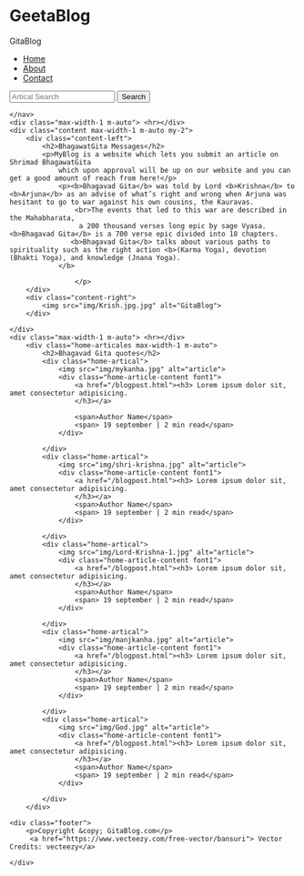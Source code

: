 # GeetaBlog
<!DOCTYPE html>
<html lang="en">
<head>
    <meta charset="UTF-8">
    <meta name="viewport" content="width=device-width, initial-scale=1.0">
    <link rel="stylesheet" href="css/style.css">
    <link rel="stylesheet" href="css/util.css">
    <title>MyBlog - Blogs on Shrimad BhagawatGita </title>
</head>
<body>
    <nav class="navigation max-width-1 m-auto" >
        <div class="nav-left">
            <Span>GitaBlog</Span>
            <ul>
                <li><a href="/">Home</a></li>
                <li><a href="/">About</a></li>
                <li><a href="/Contact">Contact</a></li>
            </ul>
        </div>
        <div class="nav-right">
            <form action="/search.html" method="get"> 
            <input  class="form-input" type ="text" Name="query" placeholder="Artical Search">
            <button class="btn">Search</button>
        </form>
        </div>

    </nav>
    <div class="max-width-1 m-auto"> <hr></div>
    <div class="content max-width-1 m-auto my-2">
        <div class="content-left">
            <h2>BhagawatGita Messages</h2>
            <p>MyBlog is a website which lets you submit an article on Shrimad BhagawatGita 
                which upon approval will be up on our website and you can get a good amount of reach from here!</p>
                <p><b>Bhagavad Gita</b> was told by Lord <b>Krishna</b> to <b>Arjuna</b> as an advise of what’s right and wrong when Arjuna was hesitant to go to war against his own cousins, the Kauravas. 
                    <br>The events that led to this war are described in the Mahabharata,
                     a 200 thousand verses long epic by sage Vyasa. <b>Bhagavad Gita</b> is a 700 verse epic divided into 18 chapters.
                   <b>Bhagavad Gita</b> talks about various paths to spirituality such as the right action <b>(Karma Yoga), devotion (Bhakti Yoga), and knowledge (Jnana Yoga).
                </b>
                
                    </p>
        </div>
        <div class="content-right">
            <img src="img/Krish.jpg.jpg" alt="GitaBlog">
        </div>

    </div>
    <div class="max-width-1 m-auto"> <hr></div>
        <div class="home-articales max-width-1 m-auto">
            <h2>Bhagavad Gita quotes</h2>
            <div class="home-artical">
                <img src="img/mykanha.jpg" alt="article">
                <div class="home-article-content font1">
                    <a href="/blogpost.html"><h3> Lorem ipsum dolor sit, amet consectetur adipisicing.
                    </h3></a>
                    
                    <span>Author Name</span>
                    <span> 19 september | 2 min read</span>
                </div>
    
            </div>
            <div class="home-artical">
                <img src="img/shri-krishna.jpg" alt="article">
                <div class="home-article-content font1">
                    <a href="/blogpost.html"><h3> Lorem ipsum dolor sit, amet consectetur adipisicing.
                    </h3></a>
                    <span>Author Name</span>
                    <span> 19 september | 2 min read</span>
                </div>
    
            </div>
            <div class="home-artical">
                <img src="img/Lord-Krishna-1.jpg" alt="article">
                <div class="home-article-content font1">
                    <a href="/blogpost.html"><h3> Lorem ipsum dolor sit, amet consectetur adipisicing.
                    </h3></a>
                    <span>Author Name</span>
                    <span> 19 september | 2 min read</span>
                </div>
    
            </div>
            <div class="home-artical">
                <img src="img/manjkanha.jpg" alt="article">
                <div class="home-article-content font1">
                    <a href="/blogpost.html"><h3> Lorem ipsum dolor sit, amet consectetur adipisicing.
                    </h3></a>
                    <span>Author Name</span>
                    <span> 19 september | 2 min read</span>
                </div>
    
            </div>
            <div class="home-artical">
                <img src="img/God.jpg" alt="article">
                <div class="home-article-content font1">
                    <a href="/blogpost.html"><h3> Lorem ipsum dolor sit, amet consectetur adipisicing.
                    </h3></a>
                    <span>Author Name</span>
                    <span> 19 september | 2 min read</span>
                </div>
    
            </div>
        </div>

    <div class="footer">
        <p>Copyright &copy; GitaBlog.com</p>
         <a href="https://www.vecteezy.com/free-vector/bansuri"> Vector Credits: vecteezy</a>

    </div>
   
    
</body>
</html>
